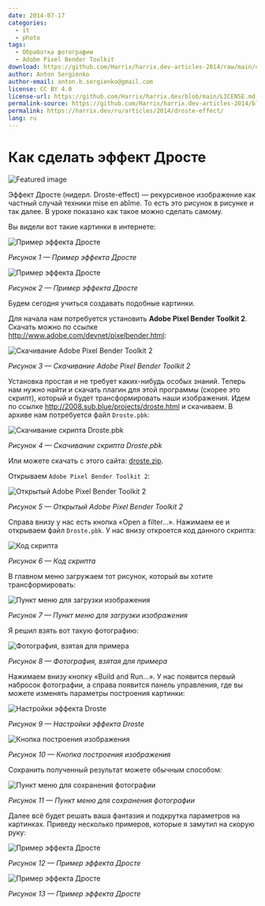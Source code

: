 ```yaml
---
date: 2014-07-17
categories:
  - it
  - photo
tags:
  - Обработка фотографии
  - Adobe Pixel Bender Toolkit
download: https://github.com/Harrix/harrix.dev-articles-2014/raw/main/droste-effect/files/droste.zip
author: Anton Sergienko
author-email: anton.b.sergienko@gmail.com
license: CC BY 4.0
license-url: https://github.com/Harrix/harrix.dev/blob/main/LICENSE.md
permalink-source: https://github.com/Harrix/harrix.dev-articles-2014/blob/main/droste-effect/droste-effect.md
permalink: https://harrix.dev/ru/articles/2014/droste-effect/
lang: ru
---
```


# Как сделать эффект Дросте

![Featured image](featured-image.svg)

Эффект Дросте (нидерл. Droste-effect) — рекурсивное изображение как частный случай техники mise en abîme. То есть это рисунок в рисунке и так далее. В уроке показано как такое можно сделать самому.

Вы видели вот такие картинки в интернете:

![Пример эффекта Дросте](img/example_01.jpg)

_Рисунок 1 — Пример эффекта Дросте_

![Пример эффекта Дросте](img/example_02.jpg)

_Рисунок 2 — Пример эффекта Дросте_

Будем сегодня учиться создавать подобные картинки.

Для начала нам потребуется установить **Adobe Pixel Bender Toolkit 2**. Скачать можно по ссылке <http://www.adobe.com/devnet/pixelbender.html>:

![Скачивание Adobe Pixel Bender Toolkit 2](img/download_01.png)

_Рисунок 3 — Скачивание Adobe Pixel Bender Toolkit 2_

Установка простая и не требует каких-нибудь особых знаний. Теперь нам нужно найти и скачать плагин для этой программы (скорее это скрипт), который и будет трансформировать наши изображения. Идем по ссылке <http://2008.sub.blue/projects/droste.html> и скачиваем. В архиве нам потребуется файл `Droste.pbk`:

![Скачивание скрипта Droste.pbk](img/download_02.png)

_Рисунок 4 — Скачивание скрипта Droste.pbk_

Или можете скачать с этого сайта: [droste.zip](files/droste.zip).

Открываем `Adobe Pixel Bender Toolkit 2`:

![Открытый Adobe Pixel Bender Toolkit 2](img/droste_01.png)

_Рисунок 5 — Открытый Adobe Pixel Bender Toolkit 2_

Справа внизу у нас есть кнопка «Open a filter…». Нажимаем ее и открываем файл `Droste.pbk`. У нас внизу откроется код данного скрипта:

![Код скрипта](img/droste_02.png)

_Рисунок 6 — Код скрипта_

В главном меню загружаем тот рисунок, который вы хотите трансформировать:

![Пункт меню для загрузки изображения](img/droste_03.png)

_Рисунок 7 — Пункт меню для загрузки изображения_

Я решил взять вот такую фотографию:

![Фотография, взятая для примера](img/for-example.jpg)

_Рисунок 8 — Фотография, взятая для примера_

Нажимаем внизу кнопку «Build and Run…». У нас появится первый набросок фотографии, а справа появится панель управления, где вы можете изменять параметры построения картинки:

![Настройки эффекта Droste](img/droste_04.png)

_Рисунок 9 — Настройки эффекта Droste_

![Кнопка построения изображения](img/droste_05.png)

_Рисунок 10 — Кнопка построения изображения_

Сохранить полученный результат можете обычным способом:

![Пункт меню для сохранения фотографии](img/droste_06.png)

_Рисунок 11 — Пункт меню для сохранения фотографии_

Далее всё будет решать ваша фантазия и подкрутка параметров на картинках. Приведу несколько примеров, которые я замутил на скорую руку:

![Пример эффекта Дросте](img/example_03.jpg)

_Рисунок 12 — Пример эффекта Дросте_

![Пример эффекта Дросте](img/example_04.jpg)

_Рисунок 13 — Пример эффекта Дросте_
